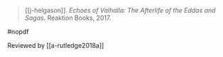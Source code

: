 > [[j-helgason]]. *Echoes of Valhalla: The Afterlife of the Eddas and Sagas*. Reaktion Books, 2017.

#nopdf 


Reviewed by
[[a-rutledge2018a]]
